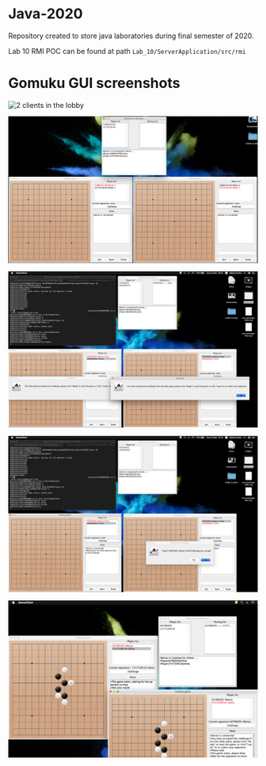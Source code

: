 # Java-2020
Repository created to store java laboratories during final semester of 2020.

Lab 10 RMI POC can be found at path `Lab_10/ServerApplication/src/rmi`


# **Gomuku GUI screenshots**


![2 clients in the lobby](https://github.com/mrcretu/Java-2020/blob/master/Lab_10/Screenshot%202020-05-10%20at%2017.03.22.png)

![Clients waiting to start the game](https://github.com/mrcretu/Java-2020/blob/master/Lab_10/Screenshot%202020-05-10%20at%2015.42.31.png)

![Clients waiting to start the game](https://github.com/mrcretu/Java-2020/blob/master/Lab_10/Screenshot%202020-05-10%20at%2016.10.51.png)

![Clients waiting to start the game](https://github.com/mrcretu/Java-2020/blob/master/Lab_10/Screenshot%202020-05-10%20at%2016.10.40.png)

![Clients waiting to start the game](https://github.com/mrcretu/Java-2020/blob/master/Lab_10/Screenshot%202020-05-10%20at%2017.05.47.png)





